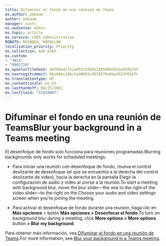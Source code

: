 ```yaml
---
title: Difuminar el fondo en una reunión de Teams
ms.author: pebaum
author: pebaum
manager: scotv
ms.audience: Admin
ms.topic: article
ms.service: o365-administration
ROBOTS: NOINDEX, NOFOLLOW
localization_priority: Priority
ms.collection: Adm_O365
ms.custom:
- "3815"
- "9001720"
ms.openlocfilehash: 4d708e4c71ca9fb18f04121056007041e49fb7e5
ms.sourcegitcommit: 8bc60ec34bc1e40685e3976576e04a2623f63a7c
ms.translationtype: HT
ms.contentlocale: es-ES
ms.lasthandoff: 04/15/2021
ms.locfileid: "51820087"
---
```

# <a name="blur-your-background-in-a-teams-meeting"></a><span data-ttu-id="59ee3-102">Difuminar el fondo en una reunión de Teams</span><span class="sxs-lookup"><span data-stu-id="59ee3-102">Blur your background in a Teams meeting</span></span>

<span data-ttu-id="59ee3-103">El desenfoque de fondo solo funciona para reuniones programadas.</span><span class="sxs-lookup"><span data-stu-id="59ee3-103">Blurring backgrounds only works for scheduled meetings.</span></span>

- <span data-ttu-id="59ee3-104">Para iniciar una reunión con desenfoque de fondo, mueva el control deslizante de desenfoque (el que se encuentra a la derecha del control deslizante de vídeo), hacia la derecha en la pantalla Elegir la configuración de audio y vídeo al unirse a la reunión.</span><span class="sxs-lookup"><span data-stu-id="59ee3-104">To start a meeting with background blur, move the blur slider—the one to the right of the video slider—to the right on the Choose your audio and video settings screen when you're joining the meeting.</span></span>

- <span data-ttu-id="59ee3-105">Para activar el desenfoque de fondo durante una reunión, haga clic en **Más opciones** > botón **Más opciones > Desenfocar el fondo**.</span><span class="sxs-lookup"><span data-stu-id="59ee3-105">To turn on background blur during a meeting, click **More options > More options** button **> Blur my background**.</span></span>

<span data-ttu-id="59ee3-106">Para obtener más información, vea [Difuminar el fondo en una reunión de Teams](https://support.office.com/article/Blur-your-background-in-a-Teams-meeting-f77a2381-443a-499d-825e-509a140f4780).</span><span class="sxs-lookup"><span data-stu-id="59ee3-106">For more information, see [Blur your background in a Teams meeting](https://support.office.com/article/Blur-your-background-in-a-Teams-meeting-f77a2381-443a-499d-825e-509a140f4780).</span></span>